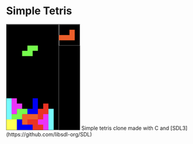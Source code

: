# Simple Tetris 
<img src="assets/demo.png" alt="demo.png" width="200">
Simple tetris clone made with C and [SDL3](https://github.com/libsdl-org/SDL)

